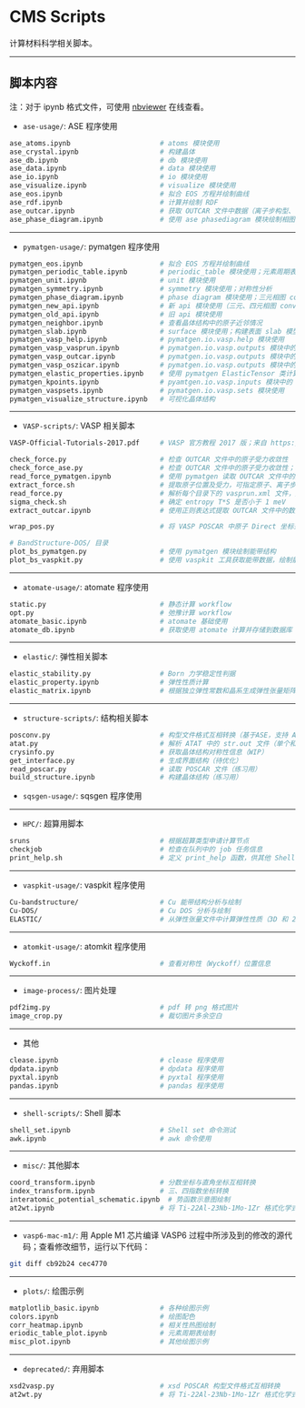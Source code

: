 # CMS Scripts

计算材料科学相关脚本。

---

## 脚本内容

注：对于 ipynb 格式文件，可使用 [nbviewer](https://nbviewer.org/) 在线查看。

- `ase-usage/`: ASE 程序使用

```bash
ase_atoms.ipynb                      # atoms 模块使用
ase_crystal.ipynb                    # 构建晶体
ase_db.ipynb                         # db 模块使用
ase_data.ipynb                       # data 模块使用
ase_io.ipynb                         # io 模块使用
ase_visualize.ipynb                  # visualize 模块使用
ase_eos.ipynb                        # 拟合 EOS 方程并绘制曲线
ase_rdf.ipynb                        # 计算并绘制 RDF
ase_outcar.ipynb                     # 获取 OUTCAR 文件中数据（离子步构型、能量及受力）
ase_phase_diagram.ipynb              # 使用 ase phasediagram 模块绘制相图
```

---

- `pymatgen-usage/`: pymatgen 程序使用

```bash
pymatgen_eos.ipynb                   # 拟合 EOS 方程并绘制曲线
pymatgen_periodic_table.ipynb        # periodic_table 模块使用；元素周期表 tui 版本绘制
pymatgen_unit.ipynb                  # unit 模块使用
pymatgen_symmetry.ipynb              # symmetry 模块使用；对称性分析
pymatgen_phase_diagram.ipynb         # phase diagram 模块使用；三元相图 convex hull 绘制
pymatgen_new_api.ipynb               # 新 api 模块使用（三元、四元相图 convex hull 绘制）
pymatgen_old_api.ipynb               # 旧 api 模块使用
pymatgen_neighbor.ipynb              # 查看晶体结构中的原子近邻情况
pymatgen_slab.ipynb                  # surface 模块使用；构建表面 slab 模型
pymatgen_vasp_help.ipynb             # pymatgen.io.vasp.help 模块使用
pymatgen_vasp_vasprun.ipynb          # pymatgen.io.vasp.outputs 模块中的 Vasprun 类使用
pymatgen_vasp_outcar.ipynb           # pymatgen.io.vasp.outputs 模块中的 Outcar 类使用
pymatgen_vasp_oszicar.ipynb          # pymatgen.io.vasp.outputs 模块中的 Oszicar 类使用
pymatgen_elastic_properties.ipynb    # 使用 pymatgen ElasticTensor 类计算弹性性质
pymatgen_kpoints.ipynb               # pyamtgen.io.vasp.inputs 模块中的 Kpoints 类使用
pymatgen_vaspsets.ipynb              # pymatgen.io.vasp.sets 模块使用
pymatgen_visualize_structure.ipynb   # 可视化晶体结构

```

---

- `VASP-scripts/`: VASP 相关脚本

```bash
VASP-Official-Tutorials-2017.pdf     # VASP 官方教程 2017 版；来自 https://github.com/tamaswells/VASP_script

check_force.py                       # 检查 OUTCAR 文件中的原子受力收敛性
check_force_ase.py                   # 检查 OUTCAR 文件中的原子受力收敛性；基于 ASE
read_force_pymatgen.ipynb            # 使用 pymatgen 读取 OUTCAR 文件中的原子位置与受力
extract_force.sh                     # 提取原子位置及受力，可指定原子、离子步步数
read_force.py                        # 解析每个目录下的 vasprun.xml 文件，提取受力并统计最大受力
sigma_check.sh                       # 确定 entropy T*S 是否小于 1 meV
extract_outcar.ipynb                 # 使用正则表达式提取 OUTCAR 文件中的数据（练习用）

wrap_pos.py                          # 将 VASP POSCAR 中原子 Direct 坐标范围 wrap 在 0-1 之间

# BandStructure-DOS/ 目录
plot_bs_pymatgen.py                  # 使用 pymatgen 模块绘制能带结构
plot_bs_vaspkit.py                   # 使用 vaspkit 工具获取能带数据，绘制能带结构
```

---

- `atomate-usage/`: atomate 程序使用

```bash
static.py                            # 静态计算 workflow
opt.py                               # 弛豫计算 workflow
atomate_basic.ipynb                  # atomate 基础使用
atomate_db.ipynb                     # 获取使用 atomate 计算并存储到数据库（Mongodb）中的数据
```

---

- `elastic/`: 弹性相关脚本

```bash
elastic_stability.py                 # Born 力学稳定性判据
elastic_property.ipynb               # 弹性性质计算
elastic_matrix.ipynb                 # 根据独立弹性常数和晶系生成弹性张量矩阵
```

---

- `structure-scripts/`: 结构相关脚本

```bash
posconv.py                           # 构型文件格式互相转换（基于ASE，支持 ASE 大部分可识别的格式）
atat.py                              # 解析 ATAT 中的 str.out 文件（单个和枚举）的构型并转换为 ASE Atoms 对象
crysinfo.py                          # 获取晶体结构对称性信息（WIP）
get_interface.py                     # 生成界面结构（待优化）
read_poscar.py                       # 读取 POSCAR 文件（练习用）
build_structure.ipynb                # 构建晶体结构（练习用）
```

- `sqsgen-usage/`: sqsgen 程序使用

---

- `HPC/`: 超算用脚本

```bash
sruns                                # 根据超算类型申请计算节点
checkjob                             # 检查在队列中的 job 任务信息
print_help.sh                        # 定义 print_help 函数，供其他 Shell 脚本调用
```

---

- `vaspkit-usage/`: vaspkit 程序使用

```bash
Cu-bandstructure/                    # Cu 能带结构分析与绘制
Cu-DOS/                              # Cu DOS 分析与绘制
ELASTIC/                             # 从弹性张量文件中计算弹性性质（3D 和 2D）
```

---

- `atomkit-usage/`: atomkit 程序使用

```bash
Wyckoff.in                           # 查看对称性（Wyckoff）位置信息
```

---

- `image-process/`: 图片处理

```bash
pdf2img.py                           # pdf 转 png 格式图片
image_crop.py                        # 裁切图片多余空白
```

---

- 其他

```bash
clease.ipynb                         # clease 程序使用
dpdata.ipynb                         # dpdata 程序使用
pyxtal.ipynb                         # pyxtal 程序使用
pandas.ipynb                         # pandas 程序使用
```

---

- `shell-scripts/`: Shell 脚本

```bash
shell_set.ipynb                      # Shell set 命令测试
awk.ipynb                            # awk 命令使用
```

---

- `misc/`: 其他脚本

```bash
coord_transform.ipynb                # 分数坐标与直角坐标互相转换
index_transform.ipynb                # 三、四指数坐标转换
interatomic_potential_schematic.ipynb  # 势函数示意图绘制
at2wt.ipynb                          # 将 Ti-22Al-23Nb-1Mo-1Zr 格式化学式原子百分比转化成质量百分比
```

---

- `vasp6-mac-m1/`: 用 Apple M1 芯片编译 VASP6 过程中所涉及到的修改的源代码；查看修改细节，运行以下代码：

```bash
git diff cb92b24 cec4770
```

---

- `plots/`: 绘图示例

```bash
matplotlib_basic.ipynb               # 各种绘图示例
colors.ipynb                         # 绘图配色
corr_heatmap.ipynb                   # 相关性热图绘制
eriodic_table_plot.ipynb             # 元素周期表绘制
misc_plot.ipynb                      # 其他绘图示例
```

---

- `deprecated/`: 弃用脚本

```bash
xsd2vasp.py                          # xsd POSCAR 构型文件格式互相转换
at2wt.py                             # 将 Ti-22Al-23Nb-1Mo-1Zr 格式化学式原子百分比转化成质量百分比
```
